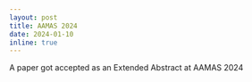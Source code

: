 ```yaml
---
layout: post
title: AAMAS 2024
date: 2024-01-10
inline: true
---
```

A paper got accepted as an Extended Abstract at AAMAS 2024